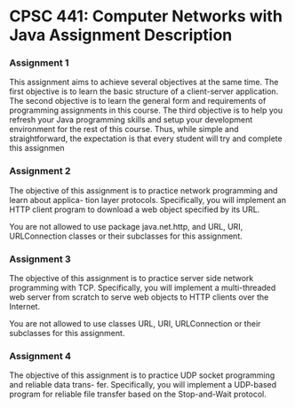 # CPSC 441: Computer Networks with Java Assignment Description
### Assignment 1
This assignment aims to achieve several objectives at the same time. The first objective is to learn
the basic structure of a client-server application. The second objective is to learn the general form
and requirements of programming assignments in this course. The third objective is to help you
refresh your Java programming skills and setup your development environment for the rest of
this course. Thus, while simple and straightforward, the expectation is that every student will
try and complete this assignmen

### Assignment 2
The objective of this assignment is to practice network programming and learn about applica-
tion layer protocols. Specifically, you will implement an HTTP client program to download a
web object specified by its URL.

You are not allowed to use package java.net.http, and URL, URI, URLConnection
classes or their subclasses for this assignment.

### Assignment 3
The objective of this assignment is to practice server side network programming with TCP.
Specifically, you will implement a multi-threaded web server from scratch to serve web objects
to HTTP clients over the Internet.

You are not allowed to use classes URL, URI, URLConnection or their subclasses for this
assignment.

### Assignment 4
The objective of this assignment is to practice UDP socket programming and reliable data trans-
fer. Specifically, you will implement a UDP-based program for reliable file transfer based on the
Stop-and-Wait protocol.


